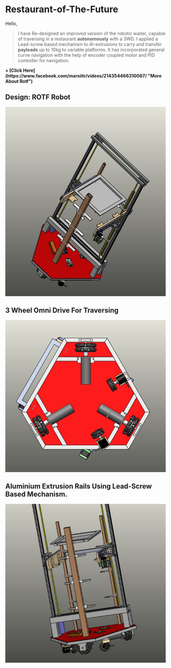 # Restaurant-of-The-Future
Hello, 
> I have Re-designed an improved version of the robotic waiter, capable of traversing in a restaurant <b>autonomously</b> with a 3WD. 
> I applied a Lead-screw based mechanism to Al-extrusions to carry and transfer <b>payloads</b> up to 10kg to variable platforms.
> It has incorporated general curve navigation with the help of encoder coupled motor and PID controller for navigation.
<b>
> [Click Here](https://www.facebook.com/marsiitr/videos/214354466310067/ "More About Rotf")
</b>


## Design: ROTF Robot
<p align="center">
  <img src="https://github.com/visvash/Restaurant-of-The-Future/blob/master/images/rotf5.JPG">
</p>

## 3 Wheel Omni Drive For Traversing
<p align="center">
  <img src="https://github.com/visvash/Restaurant-of-The-Future/blob/master/images/rotf2.JPG">
</p>


## Aluminium Extrusion Rails Using Lead-Screw Based Mechanism.
<p align="center">
  <img src="https://github.com/visvash/Restaurant-of-The-Future/blob/master/images/rotf1.JPG">
</p>
